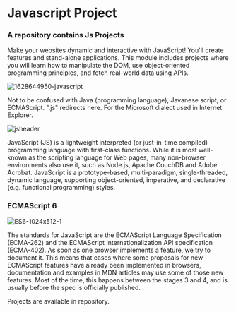 # Javascript Project 
### A repository contains Js Projects 
 
   
Make your websites dynamic and interactive with JavaScript! You'll create features and stand-alone applications. This module includes projects where you will learn how to manipulate the DOM, use object-oriented programming principles, and fetch real-world data using APIs.

![1628644950-javascript](https://github.com/user-attachments/assets/b7371c68-13a0-4591-9580-d3c729506aa4)


Not to be confused with Java (programming language), Javanese script, or ECMAScript.
".js" redirects here. For the Microsoft dialect used in Internet Explorer.

![jsheader](https://github.com/user-attachments/assets/b182ae72-f7d7-4d82-927f-14e54b8f059f)


JavaScript (JS) is a lightweight interpreted (or just-in-time compiled) programming language with first-class functions. While it is most well-known as the scripting language for Web pages, many non-browser environments also use it, such as Node.js, Apache CouchDB and Adobe Acrobat. JavaScript is a prototype-based, multi-paradigm, single-threaded, dynamic language, supporting object-oriented, imperative, and declarative (e.g. functional programming) styles.

### ECMAScript 6

![ES6-1024x512-1](https://github.com/user-attachments/assets/4a00a186-fd57-4a1b-bf9a-c4003cf78464)

The standards for JavaScript are the ECMAScript Language Specification (ECMA-262) and the ECMAScript Internationalization API specification (ECMA-402). As soon as one browser implements a feature, we try to document it. This means that cases where some proposals for new ECMAScript features have already been implemented in browsers, documentation and examples in MDN articles may use some of those new features. Most of the time, this happens between the stages 3 and 4, and is usually before the spec is officially published.

Projects are available in repository. 
